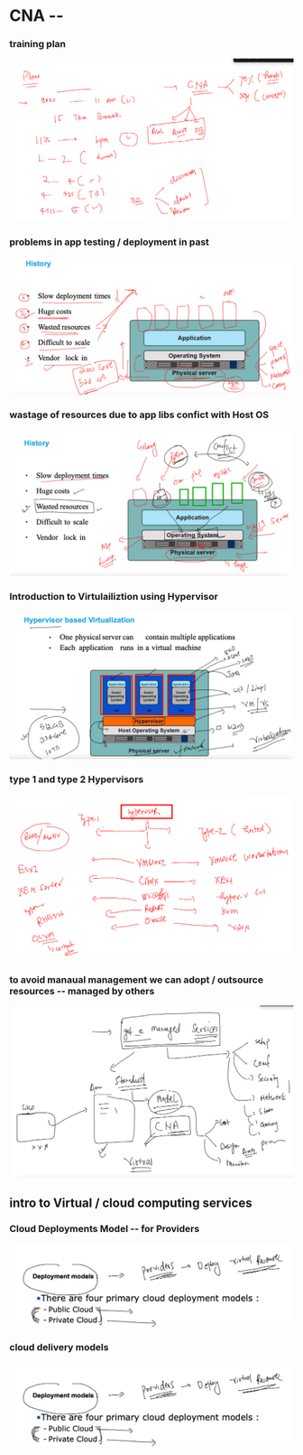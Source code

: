 # CNA --

### training plan 

<img src="plan.png">

### problems in app testing / deployment in past 

<img src="probday1.png">

### wastage of resources due to app libs confict with Host OS 

<img src="appconfday1.png">

### Introduction to Virtulailiztion using Hypervisor 

<img src="vmday1.png">

### type 1 and type 2 Hypervisors 

<img src="day1hy.png">

### to avoid manaual management we can adopt / outsource resources -- managed by others 

<img src="cnaday1.png">

## intro to Virtual / cloud computing services 

### Cloud Deployments Model -- for Providers 

<img src="deployday1.png">
 
### cloud delivery models 

<img src="deployday1.png">




